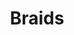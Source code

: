 ---
title: "Braids"
tags:
  categories: 3d
client: "Personal"
blurb: "Procedural braids system made in Houdini"
showmore: false
video:
  id: 557006984
featured: false
---